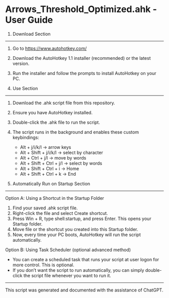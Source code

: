 Arrows_Threshold_Optimized.ahk - User Guide
===============================

1. Download Section
-------------------
1. Go to https://www.autohotkey.com/
2. Download the AutoHotkey 1.1 installer (recommended) or the latest version.
3. Run the installer and follow the prompts to install AutoHotkey on your PC.

2. Use Section
--------------
1. Download the .ahk script file from this repository.
2. Ensure you have AutoHotkey installed.
3. Double-click the .ahk file to run the script.
4. The script runs in the background and enables these custom keybindings:
   - Alt + j/i/k/l → arrow keys
   - Alt + Shift + j/i/k/l → select by character
   - Alt + Ctrl + j/l → move by words
   - Alt + Shift + Ctrl + j/l → select by words
   - Alt + Shift + Ctrl + i → Home
   - Alt + Shift + Ctrl + k → End


3. Automatically Run on Startup Section
---------------------------------------
Option A: Using a Shortcut in the Startup Folder
1. Find your saved .ahk script file.
2. Right-click the file and select Create shortcut.
3. Press Win + R, type shell:startup, and press Enter. This opens your Startup folder.
4. Move file or the shortcut you created into this Startup folder.
5. Now, every time your PC boots, AutoHotkey will run the script automatically.

Option B: Using Task Scheduler (optional advanced method)
- You can create a scheduled task that runs your script at user logon for more control. This is optional.  
- If you don’t want the script to run automatically, you can simply double-click the script file whenever you want to run it.

---
This script was generated and documented with the assistance of ChatGPT.
